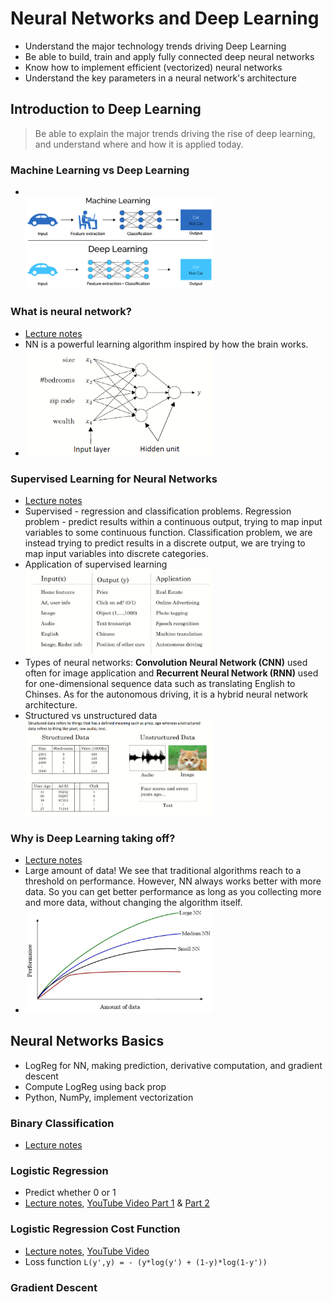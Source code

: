 # Neural Networks and Deep Learning
- Understand the major technology trends driving Deep Learning
- Be able to build, train and apply fully connected deep neural networks 
- Know how to implement efficient (vectorized) neural networks 
- Understand the key parameters in a neural network's architecture 

## Introduction to Deep Learning
> Be able to explain the major trends driving the rise of deep learning, and understand where and how it is applied today.

### Machine Learning vs Deep Learning
- <br><img src="media/MLvsDL.png" width=300>

### What is neural network? 
- [Lecture notes](01_What_is_Neural_Network.pdf) 
- NN is a powerful learning algorithm inspired by how the brain works. 
- <img src="media/what-is-nn.png" width=300>

### Supervised Learning for Neural Networks
- [Lecture notes](02_Supervised_Learning_for_Neural_Network.pdf)
- Supervised - regression and classification problems. Regression problem - predict results within a continuous output, trying to map input variables to some continuous function. Classification problem, we are instead trying to predict results in a discrete output, we are trying to map input variables into discrete categories.  
- Application of supervised learning <br><img src="media/supervised-learning.png" width=300>
- Types of neural networks: **Convolution Neural Network (CNN)** used often for image application and **Recurrent Neural Network (RNN)** used for one-dimensional sequence data such as translating English to Chinses. As for the autonomous driving, it is a hybrid neural network architecture.
- Structured vs unstructured data <br><img src="media/structured-and-unstructured-data.png" width=300>

### Why is Deep Learning taking off?
- [Lecture notes](03_Why_is_Deep_Learning_Taking_Off.pdf) 
- Large amount of data! We see that traditional algorithms reach to a threshold on performance. However, NN always works better with more data. So you can get better performance as long as you collecting more and more data, without changing the algorithm itself.
- <img src="media/dl-taking-off.jpeg" width=300>


## Neural Networks Basics
- LogReg for NN, making prediction, derivative computation, and gradient descent
- Compute LogReg using back prop
- Python, NumPy, implement vectorization

### Binary Classification
- [Lecture notes](04_Binary_Classification.pdf) 

### Logistic Regression
- Predict whether 0 or 1
- [Lecture notes](05_Logistic_Regression.pdf), [YouTube Video Part 1](https://www.youtube.com/watch?v=L_xBe7MbPwk) & [Part 2](https://www.youtube.com/watch?v=uFfsSgQgerw)

### Logistic Regression Cost Function
- [Lecture notes](), [YouTube Video](https://www.youtube.com/watch?v=MztgenIfGgM)
- Loss function `L(y',y) = - (y*log(y') + (1-y)*log(1-y'))`
### Gradient Descent

